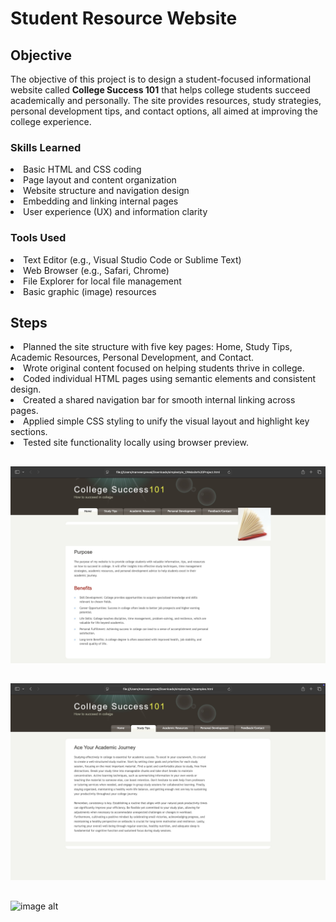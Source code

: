 # Student Resource Website

## Objective

The objective of this project is to design a student-focused informational website called <strong>College Success 101</strong> that helps college students succeed academically and personally. The site provides resources, study strategies, personal development tips, and contact options, all aimed at improving the college experience.</p>


### Skills Learned

<li>Basic HTML and CSS coding
<li>Page layout and content organization
<li>Website structure and navigation design
<li>Embedding and linking internal pages
<li>User experience (UX) and information clarity

### Tools Used

<li>Text Editor (e.g., Visual Studio Code or Sublime Text)</li>
        <li>Web Browser (e.g., Safari, Chrome)</li>
        <li>File Explorer for local file management</li>
        <li>Basic graphic (image) resources</li>

## Steps

<li>Planned the site structure with five key pages: Home, Study Tips, Academic Resources, Personal Development, and Contact.</li>
        <li>Wrote original content focused on helping students thrive in college.</li>
        <li>Coded individual HTML pages using semantic elements and consistent design.</li>
        <li>Created a shared navigation bar for smooth internal linking across pages.</li>
        <li>Applied simple CSS styling to unify the visual layout and highlight key sections.</li>
        <li>Tested site functionality locally using browser preview.</li>



##
![image alt](https://github.com/Manveer119/Web-Page-Project/blob/e6840ca688d38114b7da95d24c44dedbe0326b19/web%20page%201.jpg)
##
![image alt](https://github.com/Manveer119/Web-Page-Project/blob/c74baa93a392c85987c8398c5feacc20f71b62cf/web%20page%202.jpg)
##
![image alt]()


